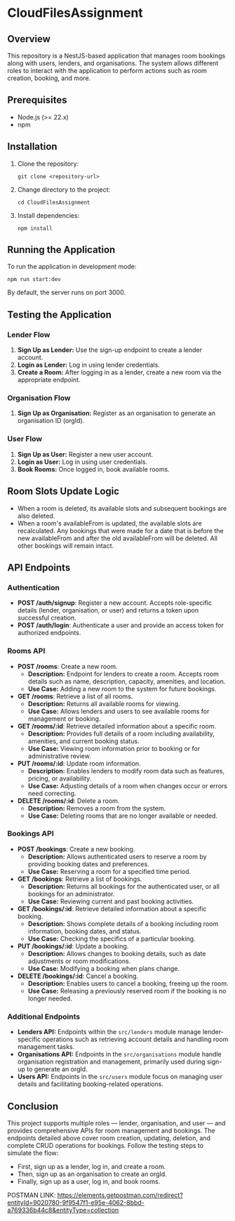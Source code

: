 # CloudFilesAssignment

## Overview
This repository is a NestJS-based application that manages room bookings along with users, lenders, and organisations. The system allows different roles to interact with the application to perform actions such as room creation, booking, and more.

## Prerequisites
- Node.js (>= 22.x)
- npm

## Installation
1. Clone the repository:
   ```
   git clone <repository-url>
   ```
2. Change directory to the project:
   ```
   cd CloudFilesAssignment
   ```
3. Install dependencies:
   ```
   npm install
   ```

## Running the Application
To run the application in development mode:
```
npm run start:dev
```
By default, the server runs on port 3000.

## Testing the Application

### Lender Flow
1. **Sign Up as Lender:** Use the sign-up endpoint to create a lender account.
2. **Login as Lender:** Log in using lender credentials.
3. **Create a Room:** After logging in as a lender, create a new room via the appropriate endpoint.

### Organisation Flow
1. **Sign Up as Organisation:** Register as an organisation to generate an organisation ID (orgId).

### User Flow
1. **Sign Up as User:** Register a new user account.
2. **Login as User:** Log in using user credentials.
3. **Book Rooms:** Once logged in, book available rooms.

## Room Slots Update Logic

- When a room is deleted, its available slots and subsequent bookings are also deleted.
- When a room's availableFrom is updated, the available slots are recalculated. Any bookings that were made for a date that is before the new availableFrom and after the old availableFrom will be deleted. All other bookings will remain intact.

## API Endpoints

### Authentication
- **POST /auth/signup**: Register a new account. Accepts role-specific details (lender, organisation, or user) and returns a token upon successful creation.
- **POST /auth/login**: Authenticate a user and provide an access token for authorized endpoints.

### Rooms API
- **POST /rooms**: Create a new room.
  - **Description:** Endpoint for lenders to create a room. Accepts room details such as name, description, capacity, amenities, and location.
  - **Use Case:** Adding a new room to the system for future bookings.
- **GET /rooms**: Retrieve a list of all rooms.
  - **Description:** Returns all available rooms for viewing.
  - **Use Case:** Allows lenders and users to see available rooms for management or booking.
- **GET /rooms/:id**: Retrieve detailed information about a specific room.
  - **Description:** Provides full details of a room including availability, amenities, and current booking status.
  - **Use Case:** Viewing room information prior to booking or for administrative review.
- **PUT /rooms/:id**: Update room information.
  - **Description:** Enables lenders to modify room data such as features, pricing, or availability.
  - **Use Case:** Adjusting details of a room when changes occur or errors need correcting.
- **DELETE /rooms/:id**: Delete a room.
  - **Description:** Removes a room from the system.
  - **Use Case:** Deleting rooms that are no longer available or needed.

### Bookings API
- **POST /bookings**: Create a new booking.
  - **Description:** Allows authenticated users to reserve a room by providing booking dates and preferences.
  - **Use Case:** Reserving a room for a specified time period.
- **GET /bookings**: Retrieve a list of bookings.
  - **Description:** Returns all bookings for the authenticated user, or all bookings for an administrator.
  - **Use Case:** Reviewing current and past booking activities.
- **GET /bookings/:id**: Retrieve detailed information about a specific booking.
  - **Description:** Shows complete details of a booking including room information, booking dates, and status.
  - **Use Case:** Checking the specifics of a particular booking.
- **PUT /bookings/:id**: Update a booking.
  - **Description:** Allows changes to booking details, such as date adjustments or room modifications.
  - **Use Case:** Modifying a booking when plans change.
- **DELETE /bookings/:id**: Cancel a booking.
  - **Description:** Enables users to cancel a booking, freeing up the room.
  - **Use Case:** Releasing a previously reserved room if the booking is no longer needed.

### Additional Endpoints
- **Lenders API:** Endpoints within the `src/lenders` module manage lender-specific operations such as retrieving account details and handling room management tasks.
- **Organisations API:** Endpoints in the `src/organisations` module handle organisation registration and management, primarily used during sign-up to generate an orgId.
- **Users API:** Endpoints in the `src/users` module focus on managing user details and facilitating booking-related operations.

## Conclusion
This project supports multiple roles — lender, organisation, and user — and provides comprehensive APIs for room management and bookings. The endpoints detailed above cover room creation, updating, deletion, and complete CRUD operations for bookings. Follow the testing steps to simulate the flow:
- First, sign up as a lender, log in, and create a room.
- Then, sign up as an organisation to create an orgId.
- Finally, sign up as a user, log in, and book rooms.

POSTMAN LINK:
https://elements.getpostman.com/redirect?entityId=9020780-9f9547f1-e95e-4062-8bbd-a769336b44c8&entityType=collection
